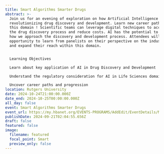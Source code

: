 ```yaml
---
title: Smart Algorithms Smarter Drugs
abstract: >-
  Join us for an evening of exploration on how Artificial Intelligence is
  revolutionizing drug discovery and development. Learn new career pathways in
  this domain ! Scientific teams can leverage digital techniques to accelerate
  the drug discovery process and reduce costs. AI has the potential to transform
  how we approach the discovery and development process. Attendees will have the
  opportunity to learn from panelists on their perspective on the industry topic
  and expand their reach within this domain.


  Learning Objectives

  Learn about key application of AI in Drug Discovery and Development

  Understand the regulatory consideration for AI in Life Sciences domain

  Uncover career paths and progression
location: Rutgers University
date: 2024-10-24T21:00:00.000Z
date_end: 2024-10-25T00:00:00.000Z
all_day: false
event: Smart Algorithms Smarter Drugs
event_url: https://my.hbanet.org/EVENTS-PROGRAMS/AddEdit/EventDetails/MeetingID/d77e53cc-ddfe-43b7-bd1b-c300c014a3f7
publishDate: 2024-09-21T02:04:55.656Z
draft: false
featured: false
image:
  filename: featured
  focal_point: Smart
  preview_only: false
---
```

